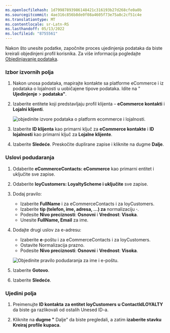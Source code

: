 ```yaml
---
ms.openlocfilehash: 1d79987893986148421c316193b27d268cfe0a0b
ms.sourcegitcommit: 4ae316c856b8de0f08a4605f73e75a8c2cf51c4e
ms.translationtype: MT
ms.contentlocale: sr-Latn-RS
ms.lasthandoff: 05/13/2022
ms.locfileid: "8755561"
---
```

Nakon što unesite podatke, započnite proces ujedinjenja podataka da biste kreirali objedinjeni profil korisnika. Za više informacija pogledajte [Objedinjavanje podataka](../data-unification.md).

### <a name="select-source-fields"></a>Izbor izvornih polja

1. Nakon unosa podataka, mapirajte kontakte sa platforme eCommerce i iz podataka o lojalnosti u uobičajene tipove podataka. Idite na " **Ujedinjenje** > **podataka"**.

1. Izaberite entitete koji predstavljaju profil klijenta – **eCommerce kontakti** i **Lojalni klijenti**.

   ![objedinite izvore podataka o platform ecommerce i lojalnosti.](../media/unify-ecommerce-loyalty.png)

1. Izaberite **ID klijenta** kao primarni ključ za **eCommerce kontakte** i **ID lojalnosti** kao primarni ključ za **Lojalne klijente**.

1. Izaberite **Sledeće**. Preskočite duplirane zapise i kliknite na dugme **Dalje**.

### <a name="match-conditions"></a>Uslovi podudaranja

1. Odaberite **eCommerceContacts: eCommerce** kao primarni entitet i uključite sve zapise.

1. Odaberite **loyCustomers: LoyaltyScheme i uključite** sve zapise.

1. Dodaj pravilo:
   - Izaberite **FullName** i za eCommerceContacts i za loyCustomers.
   - Izaberite **tip (telefon, ime, adresa, ...) za** normalizaciju **·**.
   - Podesite **Nivo preciznosti**: **Osnovni** i **Vrednost**: **Visoka**.
   - Unesite **FullName, Email** za ime.

1. Dodajte drugi uslov za e-adresu:
   - Izaberite **e**-poštu i za eCommerceContacts i za loyCustomers.
   - Ostavite Normalizacija prazno.
   - Podesite **Nivo preciznosti**: **Osnovni** i **Vrednost**: **Visoka**.

   ![Objedinite pravilo podudaranja za ime i e-poštu.](../media/unify-match-rule.png)

1. Izaberite **Gotovo**.

1. Izaberite **Sledeće**.

### <a name="unify-fields"></a>Ujedini polja

1. Preimenujte **ID kontakta** **za entitet loyCustomers** **u ContactIdLOYALTY** da biste ga razlikovali od ostalih Unesed ID-a.

1. Kliknite na **dugme "** Dalje" da biste pregledali, a zatim **izaberite stavku Kreiraj profile kupaca**.
